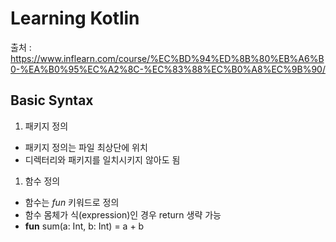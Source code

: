 # Learning Kotlin
출처 : <https://www.inflearn.com/course/%EC%BD%94%ED%8B%80%EB%A6%B0-%EA%B0%95%EC%A2%8C-%EC%83%88%EC%B0%A8%EC%9B%90/>

## Basic Syntax

1. 패키지 정의
 - 패키지 정의는 파일 최상단에 위치
 - 디렉터리와 패키지를 일치시키지 않아도 됨

1. 함수 정의
 - 함수는 *fun* 키워드로 정의
 - 함수 몸체가 식(expression)인 경우 return 생략 가능
 - **fun** sum(a: Int, b: Int) = a + b
